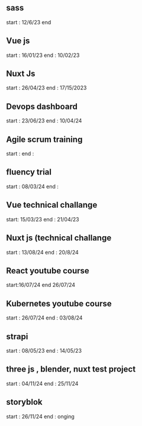 ## sass
start : 12/6/23
end
## Vue js
start : 16/01/23
end : 10/02/23
## Nuxt Js
start : 26/04/23
end : 17/15/2023
## Devops dashboard
start : 23/06/23
end : 10/04/24
## Agile scrum training
start : 
end : 
## fluency trial 
start : 08/03/24
end : 
## Vue technical challange
start: 15/03/23
end : 21/04/23
## Nuxt js (technical  challange
start : 13/08/24
end : 20/8/24
##  React youtube course
start:16/07/24
end 26/07/24
## Kubernetes youtube course
start : 26/07/24
end : 03/08/24 
## strapi
start : 08/05/23
end : 14/05/23
## three js , blender, nuxt test project
start : 04/11/24
end : 25/11/24
## storyblok
start : 26/11/24
end : onging
